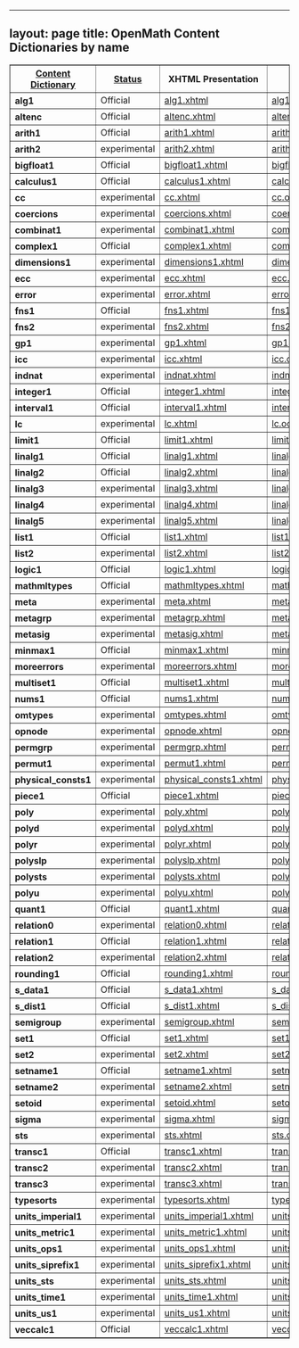 
---
layout: page
title: OpenMath Content Dictionaries by name
---
<!--WARNING: This page is automatically generated, do not edit! WARNING-->
 
<table xmlns:cdg="http://www.openmath.org/OpenMathCDG" xmlns:cd="http://www.openmath.org/OpenMathCD" xmlns:x="http://xml.apache.org/xalan" xmlns:xx="http://icl.com/saxon" xmlns:exslt="http://exslt.org/common" border="1">
<tr>
<th><a href="cdnames.html">Content Dictionary</a></th>
<th><a href="cdnamess.html">Status</a></th>
<th>XHTML Presentation</th>
<th>XML CD File</th>
</tr>
<tr>
<th style="text-align:left">alg1</th>
<td>Official</td>
<td><a href="../cd/Official/alg1.xhtml">alg1.xhtml</a></td>
<td><a href="../cd/Official/alg1.ocd">alg1.ocd</a></td>
</tr>
<tr>
<th style="text-align:left">altenc</th>
<td>Official</td>
<td><a href="../cd/Official/altenc.xhtml">altenc.xhtml</a></td>
<td><a href="../cd/Official/altenc.ocd">altenc.ocd</a></td>
</tr>
<tr>
<th style="text-align:left">arith1</th>
<td>Official</td>
<td><a href="../cd/Official/arith1.xhtml">arith1.xhtml</a></td>
<td><a href="../cd/Official/arith1.ocd">arith1.ocd</a></td>
</tr>
<tr>
<th style="text-align:left">arith2</th>
<td>experimental</td>
<td><a href="../cd/experimental/arith2.xhtml">arith2.xhtml</a></td>
<td><a href="../cd/experimental/arith2.ocd">arith2.ocd</a></td>
</tr>
<tr>
<th style="text-align:left">bigfloat1</th>
<td>Official</td>
<td><a href="../cd/Official/bigfloat1.xhtml">bigfloat1.xhtml</a></td>
<td><a href="../cd/Official/bigfloat1.ocd">bigfloat1.ocd</a></td>
</tr>
<tr>
<th style="text-align:left">calculus1</th>
<td>Official</td>
<td><a href="../cd/Official/calculus1.xhtml">calculus1.xhtml</a></td>
<td><a href="../cd/Official/calculus1.ocd">calculus1.ocd</a></td>
</tr>
<tr>
<th style="text-align:left">cc</th>
<td>experimental</td>
<td><a href="../cd/experimental/cc.xhtml">cc.xhtml</a></td>
<td><a href="../cd/experimental/cc.ocd">cc.ocd</a></td>
</tr>
<tr>
<th style="text-align:left">coercions</th>
<td>experimental</td>
<td><a href="../cd/experimental/coercions.xhtml">coercions.xhtml</a></td>
<td><a href="../cd/experimental/coercions.ocd">coercions.ocd</a></td>
</tr>
<tr>
<th style="text-align:left">combinat1</th>
<td>experimental</td>
<td><a href="../cd/experimental/combinat1.xhtml">combinat1.xhtml</a></td>
<td><a href="../cd/experimental/combinat1.ocd">combinat1.ocd</a></td>
</tr>
<tr>
<th style="text-align:left">complex1</th>
<td>Official</td>
<td><a href="../cd/Official/complex1.xhtml">complex1.xhtml</a></td>
<td><a href="../cd/Official/complex1.ocd">complex1.ocd</a></td>
</tr>
<tr>
<th style="text-align:left">dimensions1</th>
<td>experimental</td>
<td><a href="../cd/experimental/dimensions1.xhtml">dimensions1.xhtml</a></td>
<td><a href="../cd/experimental/dimensions1.ocd">dimensions1.ocd</a></td>
</tr>
<tr>
<th style="text-align:left">ecc</th>
<td>experimental</td>
<td><a href="../cd/experimental/ecc.xhtml">ecc.xhtml</a></td>
<td><a href="../cd/experimental/ecc.ocd">ecc.ocd</a></td>
</tr>
<tr>
<th style="text-align:left">error</th>
<td>experimental</td>
<td><a href="../cd/experimental/error.xhtml">error.xhtml</a></td>
<td><a href="../cd/experimental/error.ocd">error.ocd</a></td>
</tr>
<tr>
<th style="text-align:left">fns1</th>
<td>Official</td>
<td><a href="../cd/Official/fns1.xhtml">fns1.xhtml</a></td>
<td><a href="../cd/Official/fns1.ocd">fns1.ocd</a></td>
</tr>
<tr>
<th style="text-align:left">fns2</th>
<td>experimental</td>
<td><a href="../cd/experimental/fns2.xhtml">fns2.xhtml</a></td>
<td><a href="../cd/experimental/fns2.ocd">fns2.ocd</a></td>
</tr>
<tr>
<th style="text-align:left">gp1</th>
<td>experimental</td>
<td><a href="../cd/experimental/gp1.xhtml">gp1.xhtml</a></td>
<td><a href="../cd/experimental/gp1.ocd">gp1.ocd</a></td>
</tr>
<tr>
<th style="text-align:left">icc</th>
<td>experimental</td>
<td><a href="../cd/experimental/icc.xhtml">icc.xhtml</a></td>
<td><a href="../cd/experimental/icc.ocd">icc.ocd</a></td>
</tr>
<tr>
<th style="text-align:left">indnat</th>
<td>experimental</td>
<td><a href="../cd/experimental/indnat.xhtml">indnat.xhtml</a></td>
<td><a href="../cd/experimental/indnat.ocd">indnat.ocd</a></td>
</tr>
<tr>
<th style="text-align:left">integer1</th>
<td>Official</td>
<td><a href="../cd/Official/integer1.xhtml">integer1.xhtml</a></td>
<td><a href="../cd/Official/integer1.ocd">integer1.ocd</a></td>
</tr>
<tr>
<th style="text-align:left">interval1</th>
<td>Official</td>
<td><a href="../cd/Official/interval1.xhtml">interval1.xhtml</a></td>
<td><a href="../cd/Official/interval1.ocd">interval1.ocd</a></td>
</tr>
<tr>
<th style="text-align:left">lc</th>
<td>experimental</td>
<td><a href="../cd/experimental/lc.xhtml">lc.xhtml</a></td>
<td><a href="../cd/experimental/lc.ocd">lc.ocd</a></td>
</tr>
<tr>
<th style="text-align:left">limit1</th>
<td>Official</td>
<td><a href="../cd/Official/limit1.xhtml">limit1.xhtml</a></td>
<td><a href="../cd/Official/limit1.ocd">limit1.ocd</a></td>
</tr>
<tr>
<th style="text-align:left">linalg1</th>
<td>Official</td>
<td><a href="../cd/Official/linalg1.xhtml">linalg1.xhtml</a></td>
<td><a href="../cd/Official/linalg1.ocd">linalg1.ocd</a></td>
</tr>
<tr>
<th style="text-align:left">linalg2</th>
<td>Official</td>
<td><a href="../cd/Official/linalg2.xhtml">linalg2.xhtml</a></td>
<td><a href="../cd/Official/linalg2.ocd">linalg2.ocd</a></td>
</tr>
<tr>
<th style="text-align:left">linalg3</th>
<td>experimental</td>
<td><a href="../cd/experimental/linalg3.xhtml">linalg3.xhtml</a></td>
<td><a href="../cd/experimental/linalg3.ocd">linalg3.ocd</a></td>
</tr>
<tr>
<th style="text-align:left">linalg4</th>
<td>experimental</td>
<td><a href="../cd/experimental/linalg4.xhtml">linalg4.xhtml</a></td>
<td><a href="../cd/experimental/linalg4.ocd">linalg4.ocd</a></td>
</tr>
<tr>
<th style="text-align:left">linalg5</th>
<td>experimental</td>
<td><a href="../cd/experimental/linalg5.xhtml">linalg5.xhtml</a></td>
<td><a href="../cd/experimental/linalg5.ocd">linalg5.ocd</a></td>
</tr>
<tr>
<th style="text-align:left">list1</th>
<td>Official</td>
<td><a href="../cd/Official/list1.xhtml">list1.xhtml</a></td>
<td><a href="../cd/Official/list1.ocd">list1.ocd</a></td>
</tr>
<tr>
<th style="text-align:left">list2</th>
<td>experimental</td>
<td><a href="../cd/experimental/list2.xhtml">list2.xhtml</a></td>
<td><a href="../cd/experimental/list2.ocd">list2.ocd</a></td>
</tr>
<tr>
<th style="text-align:left">logic1</th>
<td>Official</td>
<td><a href="../cd/Official/logic1.xhtml">logic1.xhtml</a></td>
<td><a href="../cd/Official/logic1.ocd">logic1.ocd</a></td>
</tr>
<tr>
<th style="text-align:left">mathmltypes</th>
<td>Official</td>
<td><a href="../cd/Official/mathmltypes.xhtml">mathmltypes.xhtml</a></td>
<td><a href="../cd/Official/mathmltypes.ocd">mathmltypes.ocd</a></td>
</tr>
<tr>
<th style="text-align:left">meta</th>
<td>experimental</td>
<td><a href="../cd/experimental/meta.xhtml">meta.xhtml</a></td>
<td><a href="../cd/experimental/meta.ocd">meta.ocd</a></td>
</tr>
<tr>
<th style="text-align:left">metagrp</th>
<td>experimental</td>
<td><a href="../cd/experimental/metagrp.xhtml">metagrp.xhtml</a></td>
<td><a href="../cd/experimental/metagrp.ocd">metagrp.ocd</a></td>
</tr>
<tr>
<th style="text-align:left">metasig</th>
<td>experimental</td>
<td><a href="../cd/experimental/metasig.xhtml">metasig.xhtml</a></td>
<td><a href="../cd/experimental/metasig.ocd">metasig.ocd</a></td>
</tr>
<tr>
<th style="text-align:left">minmax1</th>
<td>Official</td>
<td><a href="../cd/Official/minmax1.xhtml">minmax1.xhtml</a></td>
<td><a href="../cd/Official/minmax1.ocd">minmax1.ocd</a></td>
</tr>
<tr>
<th style="text-align:left">moreerrors</th>
<td>experimental</td>
<td><a href="../cd/experimental/moreerrors.xhtml">moreerrors.xhtml</a></td>
<td><a href="../cd/experimental/moreerrors.ocd">moreerrors.ocd</a></td>
</tr>
<tr>
<th style="text-align:left">multiset1</th>
<td>Official</td>
<td><a href="../cd/Official/multiset1.xhtml">multiset1.xhtml</a></td>
<td><a href="../cd/Official/multiset1.ocd">multiset1.ocd</a></td>
</tr>
<tr>
<th style="text-align:left">nums1</th>
<td>Official</td>
<td><a href="../cd/Official/nums1.xhtml">nums1.xhtml</a></td>
<td><a href="../cd/Official/nums1.ocd">nums1.ocd</a></td>
</tr>
<tr>
<th style="text-align:left">omtypes</th>
<td>experimental</td>
<td><a href="../cd/experimental/omtypes.xhtml">omtypes.xhtml</a></td>
<td><a href="../cd/experimental/omtypes.ocd">omtypes.ocd</a></td>
</tr>
<tr>
<th style="text-align:left">opnode</th>
<td>experimental</td>
<td><a href="../cd/experimental/opnode.xhtml">opnode.xhtml</a></td>
<td><a href="../cd/experimental/opnode.ocd">opnode.ocd</a></td>
</tr>
<tr>
<th style="text-align:left">permgrp</th>
<td>experimental</td>
<td><a href="../cd/experimental/permgrp.xhtml">permgrp.xhtml</a></td>
<td><a href="../cd/experimental/permgrp.ocd">permgrp.ocd</a></td>
</tr>
<tr>
<th style="text-align:left">permut1</th>
<td>experimental</td>
<td><a href="../cd/experimental/permut1.xhtml">permut1.xhtml</a></td>
<td><a href="../cd/experimental/permut1.ocd">permut1.ocd</a></td>
</tr>
<tr>
<th style="text-align:left">physical_consts1</th>
<td>experimental</td>
<td><a href="../cd/experimental/physical_consts1.xhtml">physical_consts1.xhtml</a></td>
<td><a href="../cd/experimental/physical_consts1.ocd">physical_consts1.ocd</a></td>
</tr>
<tr>
<th style="text-align:left">piece1</th>
<td>Official</td>
<td><a href="../cd/Official/piece1.xhtml">piece1.xhtml</a></td>
<td><a href="../cd/Official/piece1.ocd">piece1.ocd</a></td>
</tr>
<tr>
<th style="text-align:left">poly</th>
<td>experimental</td>
<td><a href="../cd/experimental/poly.xhtml">poly.xhtml</a></td>
<td><a href="../cd/experimental/poly.ocd">poly.ocd</a></td>
</tr>
<tr>
<th style="text-align:left">polyd</th>
<td>experimental</td>
<td><a href="../cd/experimental/polyd.xhtml">polyd.xhtml</a></td>
<td><a href="../cd/experimental/polyd.ocd">polyd.ocd</a></td>
</tr>
<tr>
<th style="text-align:left">polyr</th>
<td>experimental</td>
<td><a href="../cd/experimental/polyr.xhtml">polyr.xhtml</a></td>
<td><a href="../cd/experimental/polyr.ocd">polyr.ocd</a></td>
</tr>
<tr>
<th style="text-align:left">polyslp</th>
<td>experimental</td>
<td><a href="../cd/experimental/polyslp.xhtml">polyslp.xhtml</a></td>
<td><a href="../cd/experimental/polyslp.ocd">polyslp.ocd</a></td>
</tr>
<tr>
<th style="text-align:left">polysts</th>
<td>experimental</td>
<td><a href="../cd/experimental/polysts.xhtml">polysts.xhtml</a></td>
<td><a href="../cd/experimental/polysts.ocd">polysts.ocd</a></td>
</tr>
<tr>
<th style="text-align:left">polyu</th>
<td>experimental</td>
<td><a href="../cd/experimental/polyu.xhtml">polyu.xhtml</a></td>
<td><a href="../cd/experimental/polyu.ocd">polyu.ocd</a></td>
</tr>
<tr>
<th style="text-align:left">quant1</th>
<td>Official</td>
<td><a href="../cd/Official/quant1.xhtml">quant1.xhtml</a></td>
<td><a href="../cd/Official/quant1.ocd">quant1.ocd</a></td>
</tr>
<tr>
<th style="text-align:left">relation0</th>
<td>experimental</td>
<td><a href="../cd/experimental/relation0.xhtml">relation0.xhtml</a></td>
<td><a href="../cd/experimental/relation0.ocd">relation0.ocd</a></td>
</tr>
<tr>
<th style="text-align:left">relation1</th>
<td>Official</td>
<td><a href="../cd/Official/relation1.xhtml">relation1.xhtml</a></td>
<td><a href="../cd/Official/relation1.ocd">relation1.ocd</a></td>
</tr>
<tr>
<th style="text-align:left">relation2</th>
<td>experimental</td>
<td><a href="../cd/experimental/relation2.xhtml">relation2.xhtml</a></td>
<td><a href="../cd/experimental/relation2.ocd">relation2.ocd</a></td>
</tr>
<tr>
<th style="text-align:left">rounding1</th>
<td>Official</td>
<td><a href="../cd/Official/rounding1.xhtml">rounding1.xhtml</a></td>
<td><a href="../cd/Official/rounding1.ocd">rounding1.ocd</a></td>
</tr>
<tr>
<th style="text-align:left">s_data1</th>
<td>Official</td>
<td><a href="../cd/Official/s_data1.xhtml">s_data1.xhtml</a></td>
<td><a href="../cd/Official/s_data1.ocd">s_data1.ocd</a></td>
</tr>
<tr>
<th style="text-align:left">s_dist1</th>
<td>Official</td>
<td><a href="../cd/Official/s_dist1.xhtml">s_dist1.xhtml</a></td>
<td><a href="../cd/Official/s_dist1.ocd">s_dist1.ocd</a></td>
</tr>
<tr>
<th style="text-align:left">semigroup</th>
<td>experimental</td>
<td><a href="../cd/experimental/semigroup.xhtml">semigroup.xhtml</a></td>
<td><a href="../cd/experimental/semigroup.ocd">semigroup.ocd</a></td>
</tr>
<tr>
<th style="text-align:left">set1</th>
<td>Official</td>
<td><a href="../cd/Official/set1.xhtml">set1.xhtml</a></td>
<td><a href="../cd/Official/set1.ocd">set1.ocd</a></td>
</tr>
<tr>
<th style="text-align:left">set2</th>
<td>experimental</td>
<td><a href="../cd/experimental/set2.xhtml">set2.xhtml</a></td>
<td><a href="../cd/experimental/set2.ocd">set2.ocd</a></td>
</tr>
<tr>
<th style="text-align:left">setname1</th>
<td>Official</td>
<td><a href="../cd/Official/setname1.xhtml">setname1.xhtml</a></td>
<td><a href="../cd/Official/setname1.ocd">setname1.ocd</a></td>
</tr>
<tr>
<th style="text-align:left">setname2</th>
<td>experimental</td>
<td><a href="../cd/experimental/setname2.xhtml">setname2.xhtml</a></td>
<td><a href="../cd/experimental/setname2.ocd">setname2.ocd</a></td>
</tr>
<tr>
<th style="text-align:left">setoid</th>
<td>experimental</td>
<td><a href="../cd/experimental/setoid.xhtml">setoid.xhtml</a></td>
<td><a href="../cd/experimental/setoid.ocd">setoid.ocd</a></td>
</tr>
<tr>
<th style="text-align:left">sigma</th>
<td>experimental</td>
<td><a href="../cd/experimental/sigma.xhtml">sigma.xhtml</a></td>
<td><a href="../cd/experimental/sigma.ocd">sigma.ocd</a></td>
</tr>
<tr>
<th style="text-align:left">sts</th>
<td>experimental</td>
<td><a href="../cd/experimental/sts.xhtml">sts.xhtml</a></td>
<td><a href="../cd/experimental/sts.ocd">sts.ocd</a></td>
</tr>
<tr>
<th style="text-align:left">transc1</th>
<td>Official</td>
<td><a href="../cd/Official/transc1.xhtml">transc1.xhtml</a></td>
<td><a href="../cd/Official/transc1.ocd">transc1.ocd</a></td>
</tr>
<tr>
<th style="text-align:left">transc2</th>
<td>experimental</td>
<td><a href="../cd/experimental/transc2.xhtml">transc2.xhtml</a></td>
<td><a href="../cd/experimental/transc2.ocd">transc2.ocd</a></td>
</tr>
<tr>
<th style="text-align:left">transc3</th>
<td>experimental</td>
<td><a href="../cd/experimental/transc3.xhtml">transc3.xhtml</a></td>
<td><a href="../cd/experimental/transc3.ocd">transc3.ocd</a></td>
</tr>
<tr>
<th style="text-align:left">typesorts</th>
<td>experimental</td>
<td><a href="../cd/experimental/typesorts.xhtml">typesorts.xhtml</a></td>
<td><a href="../cd/experimental/typesorts.ocd">typesorts.ocd</a></td>
</tr>
<tr>
<th style="text-align:left">units_imperial1</th>
<td>experimental</td>
<td><a href="../cd/experimental/units_imperial1.xhtml">units_imperial1.xhtml</a></td>
<td><a href="../cd/experimental/units_imperial1.ocd">units_imperial1.ocd</a></td>
</tr>
<tr>
<th style="text-align:left">units_metric1</th>
<td>experimental</td>
<td><a href="../cd/experimental/units_metric1.xhtml">units_metric1.xhtml</a></td>
<td><a href="../cd/experimental/units_metric1.ocd">units_metric1.ocd</a></td>
</tr>
<tr>
<th style="text-align:left">units_ops1</th>
<td>experimental</td>
<td><a href="../cd/experimental/units_ops1.xhtml">units_ops1.xhtml</a></td>
<td><a href="../cd/experimental/units_ops1.ocd">units_ops1.ocd</a></td>
</tr>
<tr>
<th style="text-align:left">units_siprefix1</th>
<td>experimental</td>
<td><a href="../cd/experimental/units_siprefix1.xhtml">units_siprefix1.xhtml</a></td>
<td><a href="../cd/experimental/units_siprefix1.ocd">units_siprefix1.ocd</a></td>
</tr>
<tr>
<th style="text-align:left">units_sts</th>
<td>experimental</td>
<td><a href="../cd/experimental/units_sts.xhtml">units_sts.xhtml</a></td>
<td><a href="../cd/experimental/units_sts.ocd">units_sts.ocd</a></td>
</tr>
<tr>
<th style="text-align:left">units_time1</th>
<td>experimental</td>
<td><a href="../cd/experimental/units_time1.xhtml">units_time1.xhtml</a></td>
<td><a href="../cd/experimental/units_time1.ocd">units_time1.ocd</a></td>
</tr>
<tr>
<th style="text-align:left">units_us1</th>
<td>experimental</td>
<td><a href="../cd/experimental/units_us1.xhtml">units_us1.xhtml</a></td>
<td><a href="../cd/experimental/units_us1.ocd">units_us1.ocd</a></td>
</tr>
<tr>
<th style="text-align:left">veccalc1</th>
<td>Official</td>
<td><a href="../cd/Official/veccalc1.xhtml">veccalc1.xhtml</a></td>
<td><a href="../cd/Official/veccalc1.ocd">veccalc1.ocd</a></td>
</tr>
</table>

